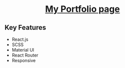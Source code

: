 

<h1 align="center"><a target="_blank" href="https://nikidesigns.netlify.app/">My Portfolio page</a>  </h4>


## Key Features

* React.js
* SCSS
* Material UI
* React Router
* Responsive

